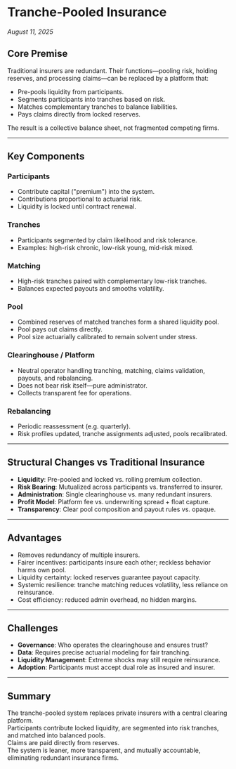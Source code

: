 # Tranche-Pooled Insurance
*August 11, 2025*
## Core Premise
Traditional insurers are redundant. Their functions—pooling risk, holding reserves, and processing claims—can be replaced by a platform that:
- Pre-pools liquidity from participants.
- Segments participants into tranches based on risk.
- Matches complementary tranches to balance liabilities.
- Pays claims directly from locked reserves.

The result is a collective balance sheet, not fragmented competing firms.

---

## Key Components

### Participants
- Contribute capital ("premium") into the system.
- Contributions proportional to actuarial risk.
- Liquidity is locked until contract renewal.

### Tranches
- Participants segmented by claim likelihood and risk tolerance.
- Examples: high-risk chronic, low-risk young, mid-risk mixed.

### Matching
- High-risk tranches paired with complementary low-risk tranches.
- Balances expected payouts and smooths volatility.

### Pool
- Combined reserves of matched tranches form a shared liquidity pool.
- Pool pays out claims directly.
- Pool size actuarially calibrated to remain solvent under stress.

### Clearinghouse / Platform
- Neutral operator handling tranching, matching, claims validation, payouts, and rebalancing.
- Does not bear risk itself—pure administrator.
- Collects transparent fee for operations.

### Rebalancing
- Periodic reassessment (e.g. quarterly).
- Risk profiles updated, tranche assignments adjusted, pools recalibrated.

---

## Structural Changes vs Traditional Insurance
- **Liquidity**: Pre-pooled and locked vs. rolling premium collection.
- **Risk Bearing**: Mutualized across participants vs. transferred to insurer.
- **Administration**: Single clearinghouse vs. many redundant insurers.
- **Profit Model**: Platform fee vs. underwriting spread + float capture.
- **Transparency**: Clear pool composition and payout rules vs. opaque.

---

## Advantages
- Removes redundancy of multiple insurers.
- Fairer incentives: participants insure each other; reckless behavior harms own pool.
- Liquidity certainty: locked reserves guarantee payout capacity.
- Systemic resilience: tranche matching reduces volatility, less reliance on reinsurance.
- Cost efficiency: reduced admin overhead, no hidden margins.

---

## Challenges
- **Governance**: Who operates the clearinghouse and ensures trust?
- **Data**: Requires precise actuarial modeling for fair tranching.
- **Liquidity Management**: Extreme shocks may still require reinsurance.
- **Adoption**: Participants must accept dual role as insured and insurer.

---

## Summary
The tranche-pooled system replaces private insurers with a central clearing platform.  
Participants contribute locked liquidity, are segmented into risk tranches, and matched into balanced pools.  
Claims are paid directly from reserves.  
The system is leaner, more transparent, and mutually accountable, eliminating redundant insurance firms.

